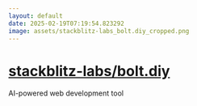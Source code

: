 ```yaml
---
layout: default
date: 2025-02-19T07:19:54.823292
image: assets/stackblitz-labs_bolt.diy_cropped.png
---
```


# [stackblitz-labs/bolt.diy](https://github.com/stackblitz-labs/bolt.diy)

AI-powered web development tool
